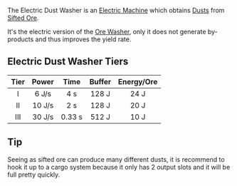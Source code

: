 The Electric Dust Washer is an [Electric Machine](https://github.com/Slimefun/Slimefun4/wiki/Electric-Machines) which obtains [Dusts](https://github.com/Slimefun/Slimefun4/wiki/Dusts) from [Sifted Ore](https://github.com/Slimefun/Slimefun4/wiki/Sifted-Ore).

It's the electric version of the [Ore Washer](https://github.com/Slimefun/Slimefun4/wiki/Ore-Washer), only it does not generate by-products and thus improves the yield rate.

## Electric Dust Washer Tiers

| Tier | Power  | Time   | Buffer | Energy/Ore |
| :--: | :----: | :----: | :----: | :--------: |
| I    | 6 J/s  | 4 s    | 128 J  | 24 J       |
| II   | 10 J/s | 2 s    | 128 J  | 20 J       |
| III  | 30 J/s | 0.33 s | 512 J  | 10 J       |

## Tip

Seeing as sifted ore can produce many different dusts, it is recommend to hook it up to a cargo system because it only has 2 output slots and it will be full pretty quickly.